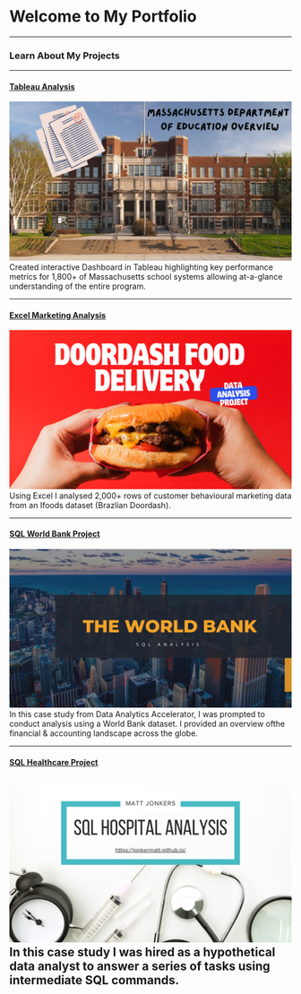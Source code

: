 # Welcome to My Portfolio

---

### Learn About My Projects

---
#### [Tableau Analysis](https://www.linkedin.com/pulse/exploring-excellence-overview-massachusetts-education-matt-jonkers-on9ze/?trackingId=%2FzCqdrWkSk6aAu03%2BoIV0A%3D%3D)
[<img src="images/DOEimage.png?raw=true"/>](https://www.linkedin.com/pulse/exploring-excellence-overview-massachusetts-education-matt-jonkers-on9ze/?trackingId=%2FzCqdrWkSk6aAu03%2BoIV0A%3D%3D)
Created interactive Dashboard in Tableau highlighting key performance metrics for 1,800+ of Massachusetts school systems allowing at-a-glance understanding of the entire program. 

---
#### [Excel Marketing Analysis](https://www.linkedin.com/pulse/analysing-doordash-sales-marketing-data-matt-jonkers-znhoe/)
[<img src="images/Imagedoordash.pg.png?raw=true"/>](https://www.linkedin.com/pulse/analysing-doordash-sales-marketing-data-matt-jonkers-znhoe/)
Using Excel I analysed 2,000+ rows of customer behavioural marketing data from an Ifoods dataset (Brazlian Doordash).   


---
#### [SQL World Bank Project](https://www.linkedin.com/pulse/unlocking-world-banks-financial-landscape-matt-jonkers-9zape/?trackingId=x5LBKBb0SEiNAl53wPCRJw%3D%3D)
[<img src="images/WorldBankimage.png?raw=true"/>](https://www.linkedin.com/pulse/unlocking-world-banks-financial-landscape-matt-jonkers-9zape/?trackingId=x5LBKBb0SEiNAl53wPCRJw%3D%3D)
In this case study from Data Analytics Accelerator, I was prompted to conduct analysis using a World Bank dataset. I provided an overview ofthe financial & accounting landscape across the globe.

---
#### [SQL Healthcare Project](https://www.linkedin.com/pulse/patient-healthcare-analysis-using-sql-matt-jonkers-pjxoe/)
[<img src="images/health.png?raw=true"/>](https://www.linkedin.com/pulse/patient-healthcare-analysis-using-sql-matt-jonkers-pjxoe/)
In this case study I was hired as a hypothetical data analyst to answer a series of tasks using intermediate SQL commands.
---




